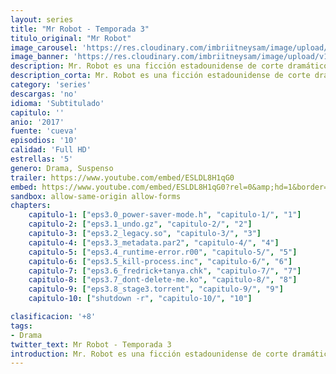 ```yaml
---
layout: series
title: "Mr Robot - Temporada 3"
titulo_original: "Mr Robot"
image_carousel: 'https://res.cloudinary.com/imbriitneysam/image/upload/v1546988732/robot3-poster-min.jpg'
image_banner: 'https://res.cloudinary.com/imbriitneysam/image/upload/v1546988735/robot3-banner-min.jpg'
description: Mr. Robot es una ficción estadounidense de corte dramático creada por Sam Esmail y lanzada a la pequeña pantalla el 24 de junio de 2015 de la mano de la cadena USA Network. Este thriller psicológico gira en torno a la vida de Elliot Alderson, un joven que sufre de trastorno de ansiedad social que le provoca sensaciones de incomodidad cuando se encuentra delante de la gente. Por eso, el protagonista al que da vida el conocido actor Rami Malek, decide desarrollar su vida laboral detrás de la pantalla de un ordenador. Elliot, que cuenta con unas habilidades informáticas inhumanas, se pasa el día entero trabajando. Durante el día desempeña la labor de vigilante cibernético en una empresa y cuando se pone el sol, se convierte automáticamente en un pirata informático. Es Mr. Robot, interpretado por Christian Slater, el que le llama para que forme parte de la plantilla de Fsociety, un equipo de hackers dispuestos a todo con tal de destruir a aquellas personas que tienen el poder suficiente como para manejar América. Entre la espada y la pared, Alderson tiene que tomar la que puede ser la decisión más importante de su vida, ganarse el prestigio de manera legal o acabar con las injusticias del país de forma ilegal.
description_corta: Mr. Robot es una ficción estadounidense de corte dramático creada por Sam Esmail y lanzada a la pequeña pantalla el 24 de junio de 2015 de la mano de la cadena USA Network. Este thriller psicológico gira en torno a la vida de...
category: 'series'
descargas: 'no'
idioma: 'Subtitulado'
capitulo: ''
anio: '2017'
fuente: 'cueva'
episodios: '10'
calidad: 'Full HD'
estrellas: '5'
genero: Drama, Suspenso
trailer: https://www.youtube.com/embed/ESLDL8H1qG0
embed: https://www.youtube.com/embed/ESLDL8H1qG0?rel=0&amp;hd=1&border=0&wmode=opaque&enablejsapi=1&modestbranding=1&controls=1&showinfo=1
sandbox: allow-same-origin allow-forms 
chapters:
    capitulo-1: ["eps3.0_power-saver-mode.h", "capitulo-1/", "1"]
    capitulo-2: ["eps3.1_undo.gz", "capitulo-2/", "2"]
    capitulo-3: ["eps3.2_legacy.so", "capitulo-3/", "3"]
    capitulo-4: ["eps3.3_metadata.par2", "capitulo-4/", "4"]
    capitulo-5: ["eps3.4_runtime-error.r00", "capitulo-5/", "5"]
    capitulo-6: ["eps3.5_kill-process.inc", "capitulo-6/", "6"]
    capitulo-7: ["eps3.6_fredrick+tanya.chk", "capitulo-7/", "7"]
    capitulo-8: ["eps3.7_dont-delete-me.ko", "capitulo-8/", "8"]
    capitulo-9: ["eps3.8_stage3.torrent", "capitulo-9/", "9"]
    capitulo-10: ["shutdown -r", "capitulo-10/", "10"]

clasificacion: '+8'
tags:
- Drama
twitter_text: Mr Robot - Temporada 3
introduction: Mr. Robot es una ficción estadounidense de corte dramático creada por Sam Esmail y lanzada a la pequeña pantalla el 24 de junio de 2015 de la mano de la cadena USA Network. Este thriller psicológico gira en torno a la vida de
---
```













